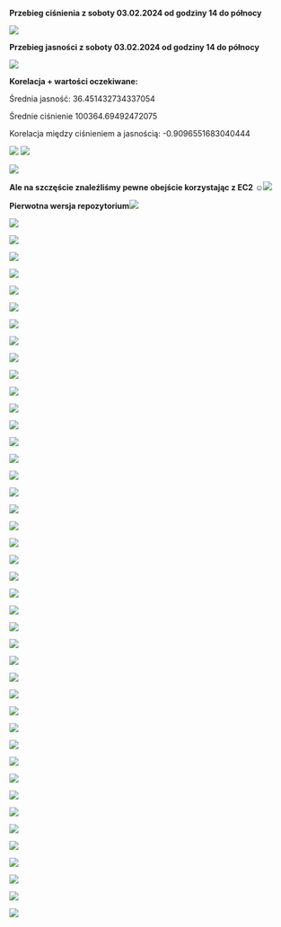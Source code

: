 ﻿**Przebieg ciśnienia z soboty 03.02.2024 od godziny 14 do północy**

![](images/Aspose.Words.65a12ad0-d345-449b-970e-108d707f3b4d.001.jpeg)

**Przebieg jasności z soboty 03.02.2024 od godziny 14 do północy**

![](images/Aspose.Words.65a12ad0-d345-449b-970e-108d707f3b4d.002.jpeg)

**Korelacja + wartości oczekiwane:**

Średnia jasność: 36.451432734337054 

Średnie ciśnienie 100364.69492472075 

Korelacja między ciśnieniem a jasnością: -0.9096551683040444

![](images/Aspose.Words.65a12ad0-d345-449b-970e-108d707f3b4d.003.jpeg) ![](images/Aspose.Words.65a12ad0-d345-449b-970e-108d707f3b4d.004.jpeg)

![](images/Aspose.Words.65a12ad0-d345-449b-970e-108d707f3b4d.005.png)

**Ale na szczęście znaleźliśmy pewne obejście korzystając z EC2** ☺![](images/Aspose.Words.65a12ad0-d345-449b-970e-108d707f3b4d.006.jpeg)

**Pierwotna wersja repozytorium![](images/Aspose.Words.65a12ad0-d345-449b-970e-108d707f3b4d.007.jpeg)**

![](images/Aspose.Words.65a12ad0-d345-449b-970e-108d707f3b4d.008.jpeg)

![](images/Aspose.Words.65a12ad0-d345-449b-970e-108d707f3b4d.009.jpeg)

![](images/Aspose.Words.65a12ad0-d345-449b-970e-108d707f3b4d.010.jpeg)

![](images/Aspose.Words.65a12ad0-d345-449b-970e-108d707f3b4d.011.jpeg)

![](images/Aspose.Words.65a12ad0-d345-449b-970e-108d707f3b4d.012.jpeg)

![](images/Aspose.Words.65a12ad0-d345-449b-970e-108d707f3b4d.013.jpeg)

![](images/Aspose.Words.65a12ad0-d345-449b-970e-108d707f3b4d.014.jpeg)

![](images/Aspose.Words.65a12ad0-d345-449b-970e-108d707f3b4d.015.jpeg)

![](images/Aspose.Words.65a12ad0-d345-449b-970e-108d707f3b4d.016.jpeg)

![](images/Aspose.Words.65a12ad0-d345-449b-970e-108d707f3b4d.017.jpeg)

![](images/Aspose.Words.65a12ad0-d345-449b-970e-108d707f3b4d.018.jpeg)

![](images/Aspose.Words.65a12ad0-d345-449b-970e-108d707f3b4d.019.jpeg)

![](images/Aspose.Words.65a12ad0-d345-449b-970e-108d707f3b4d.020.jpeg)

![](images/Aspose.Words.65a12ad0-d345-449b-970e-108d707f3b4d.021.jpeg)

![](images/Aspose.Words.65a12ad0-d345-449b-970e-108d707f3b4d.022.jpeg)

![](images/Aspose.Words.65a12ad0-d345-449b-970e-108d707f3b4d.023.jpeg)

![](images/Aspose.Words.65a12ad0-d345-449b-970e-108d707f3b4d.024.jpeg)

![](images/Aspose.Words.65a12ad0-d345-449b-970e-108d707f3b4d.025.jpeg)

![](images/Aspose.Words.65a12ad0-d345-449b-970e-108d707f3b4d.026.jpeg)

![](images/Aspose.Words.65a12ad0-d345-449b-970e-108d707f3b4d.027.jpeg)

![](images/Aspose.Words.65a12ad0-d345-449b-970e-108d707f3b4d.028.jpeg)

![](images/Aspose.Words.65a12ad0-d345-449b-970e-108d707f3b4d.029.jpeg)

![](images/Aspose.Words.65a12ad0-d345-449b-970e-108d707f3b4d.030.jpeg)

![](images/Aspose.Words.65a12ad0-d345-449b-970e-108d707f3b4d.031.jpeg)

![](images/Aspose.Words.65a12ad0-d345-449b-970e-108d707f3b4d.032.jpeg)

![](images/Aspose.Words.65a12ad0-d345-449b-970e-108d707f3b4d.033.jpeg)

![](images/Aspose.Words.65a12ad0-d345-449b-970e-108d707f3b4d.034.jpeg)

![](images/Aspose.Words.65a12ad0-d345-449b-970e-108d707f3b4d.035.jpeg)

![](images/Aspose.Words.65a12ad0-d345-449b-970e-108d707f3b4d.036.jpeg)

![](images/Aspose.Words.65a12ad0-d345-449b-970e-108d707f3b4d.037.jpeg)

![](images/Aspose.Words.65a12ad0-d345-449b-970e-108d707f3b4d.038.jpeg)

![](images/Aspose.Words.65a12ad0-d345-449b-970e-108d707f3b4d.039.jpeg)

![](images/Aspose.Words.65a12ad0-d345-449b-970e-108d707f3b4d.040.jpeg)

![](images/Aspose.Words.65a12ad0-d345-449b-970e-108d707f3b4d.041.jpeg)

![](images/Aspose.Words.65a12ad0-d345-449b-970e-108d707f3b4d.042.jpeg)

![](images/Aspose.Words.65a12ad0-d345-449b-970e-108d707f3b4d.043.jpeg)

![](images/Aspose.Words.65a12ad0-d345-449b-970e-108d707f3b4d.044.jpeg)

![](images/Aspose.Words.65a12ad0-d345-449b-970e-108d707f3b4d.045.jpeg)

![](images/Aspose.Words.65a12ad0-d345-449b-970e-108d707f3b4d.046.jpeg)

![](images/Aspose.Words.65a12ad0-d345-449b-970e-108d707f3b4d.047.jpeg)

![](images/Aspose.Words.65a12ad0-d345-449b-970e-108d707f3b4d.048.jpeg)

![](images/Aspose.Words.65a12ad0-d345-449b-970e-108d707f3b4d.049.jpeg)
